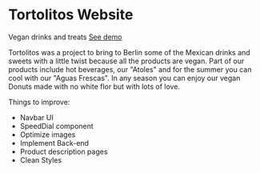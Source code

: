 # Tortolitos Website

Vegan drinks and treats [See demo](https://playful-alfajores-0e8038.netlify.app/)

Tortolitos was a project to bring to Berlin some of the Mexican drinks and sweets with a little twist because all the products are vegan.
Part of our products include hot beverages, our "Atoles" and for the summer you can cool with our "Aguas Frescas".
In any season you can enjoy our vegan Donuts made with no white flor but with lots of love.



Things to improve:
- Navbar UI
- SpeedDial component
- Optimize images
- Implement Back-end
- Product description pages
- Clean Styles
